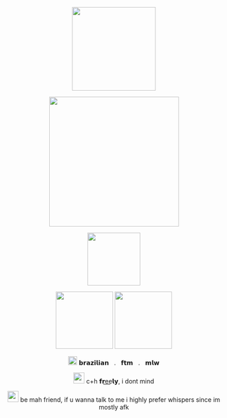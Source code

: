 <p align="center">
    <img width="190" src="https://github.com/user-attachments/assets/952d5fd1-b957-4f03-9390-516c569fe35f">
</p>
<p align="center">
    <img width="295" src="https://github.com/user-attachments/assets/0a6aa371-893c-498c-9dae-43b1f3180c65">
</p>
<p align="center">
    <img width="120" src="https://github.com/user-attachments/assets/cea86e50-dfa1-4498-844b-225493a2643f"
</p>
<p align="center">
    <img src="https://github.com/user-attachments/assets/7b62c4f9-1454-4440-97e1-e064522e42b0" width="130"/> <img src="https://github.com/user-attachments/assets/95a81f55-9c91-4a69-b776-95299c06ece8" width="130"/>
</p>
<p align="center">
    <img width="20" src="https://github.com/user-attachments/assets/615f72e1-1995-44ef-a48d-ba0d6012f31e"> 𝗯𝗿𝗮𝘇𝗶𝗹𝗶𝗮𝗻‎   ‎  ‎ .‎  ‎  ‎   𝗳𝘁𝗺   ‎ ‎ . ‎‎  ‎ 𝗺𝗹𝘄
</p>
<p align="center">
    <img width="25" src="https://github.com/user-attachments/assets/afca2e35-a66b-46ea-8dee-e59654eb6f5c"> c+h 𝗳𝗿e͟e͟𝗹𝘆, i dont mind 
</p>
<p align="center">
    <img width="25" src="https://github.com/user-attachments/assets/2c2d118e-9fe4-4276-bbe0-c7c0cdf3b62b"> be mah friend, if u wanna talk to me i highly prefer whispers since im mostly afk
</p>









